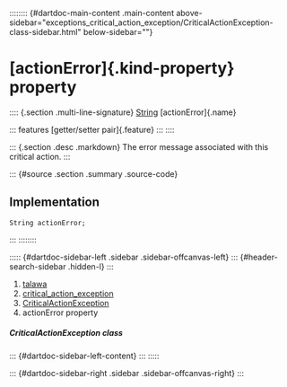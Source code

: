 :::::::: {#dartdoc-main-content .main-content above-sidebar="exceptions_critical_action_exception/CriticalActionException-class-sidebar.html" below-sidebar=""}
<div>

# [actionError]{.kind-property} property

</div>

:::: {.section .multi-line-signature}
[String](https://api.flutter.dev/flutter/dart-core/String-class.html)
[actionError]{.name}

::: features
[getter/setter pair]{.feature}
:::
::::

::: {.section .desc .markdown}
The error message associated with this critical action.
:::

::: {#source .section .summary .source-code}
## Implementation

``` language-dart
String actionError;
```
:::
::::::::

::::: {#dartdoc-sidebar-left .sidebar .sidebar-offcanvas-left}
::: {#header-search-sidebar .hidden-l}
:::

1.  [talawa](../../index.html)
2.  [critical_action_exception](../../exceptions_critical_action_exception/)
3.  [CriticalActionException](../../exceptions_critical_action_exception/CriticalActionException-class.html)
4.  actionError property

##### CriticalActionException class

::: {#dartdoc-sidebar-left-content}
:::
:::::

::: {#dartdoc-sidebar-right .sidebar .sidebar-offcanvas-right}
:::
